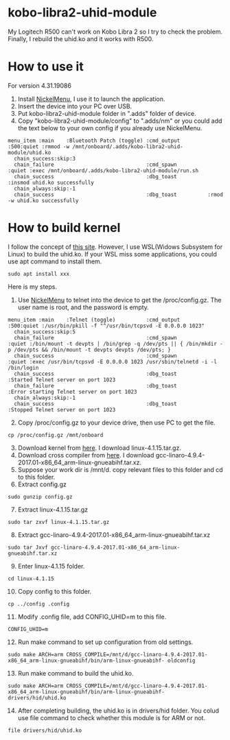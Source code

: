 # kobo-libra2-uhid-module

My Logitech R500 can't work on Kobo Libra 2 so I try to check the problem. Finally, I rebuild the uhid.ko and it works with R500.

# How to use it

For version 4.31.19086

1. Install [NickelMenu](https://github.com/pgaskin/NickelMenu), I use it to launch the application.
2. Insert the device into your PC over USB.
3. Put kobo-libra2-uhid-module folder in ".adds" folder of device.
4. Copy "kobo-libra2-uhid-module/config" to ".adds/nm" or you could add the text below to your own config if you already use NickelMenu.
```
menu_item :main    :Bluetooth Patch (toggle) :cmd_output         :500:quiet :rmmod -w /mnt/onboard/.adds/kobo-libra2-uhid-module/uhid.ko
  chain_success:skip:3
  chain_failure                              :cmd_spawn          :quiet :exec /mnt/onboard/.adds/kobo-libra2-uhid-module/run.sh
  chain_success                              :dbg_toast          :insmod uhid.ko successfully
  chain_always:skip:-1
  chain_success                              :dbg_toast          :rmod -w uhid.ko successfully
```

# How to build kernel

I follow the concept of [this site](https://blukat.me/2017/12/cross-compile-arm-kernel-module/). However, I use WSL(Widows Subsystem for Linux) to build the uhid.ko. If your WSL miss some applications, you could use apt command to install them. 
```
sudo apt install xxx
```


Here is my steps. 
1. Use [NickelMenu](https://github.com/pgaskin/NickelMenu) to telnet into the device to get the /proc/config.gz. The user name is root, and the password is empty.
```
menu_item :main    :Telnet (toggle)          :cmd_output         :500:quiet :/usr/bin/pkill -f "^/usr/bin/tcpsvd -E 0.0.0.0 1023"
  chain_success:skip:5
  chain_failure                              :cmd_spawn          :quiet :/bin/mount -t devpts | /bin/grep -q /dev/pts || { /bin/mkdir -p /dev/pts && /bin/mount -t devpts devpts /dev/pts; }
  chain_success                              :cmd_spawn          :quiet :exec /usr/bin/tcpsvd -E 0.0.0.0 1023 /usr/sbin/telnetd -i -l /bin/login
  chain_success                              :dbg_toast          :Started Telnet server on port 1023
  chain_failure                              :dbg_toast          :Error starting Telnet server on port 1023
  chain_always:skip:-1
  chain_success                              :dbg_toast          :Stopped Telnet server on port 1023
```
2. Copy /proc/config.gz to your device drive, then use PC to get the file.
```
cp /proc/config.gz /mnt/onboard
```
3. Download kernel from [here](https://mirrors.edge.kernel.org/pub/linux/kernel/). I download linux-4.1.15.tar.gz.
4. Download cross compiler from [here](https://releases.linaro.org/components/toolchain/binaries/). I download gcc-linaro-4.9.4-2017.01-x86_64_arm-linux-gnueabihf.tar.xz.
5. Suppose your work dir is /mnt/d. copy relevant files to this folder and cd to this folder.
6. Extract config.gz
```
sudo gunzip config.gz
```
7. Extract linux-4.1.15.tar.gz
```
sudo tar zxvf linux-4.1.15.tar.gz
```
8. Extract gcc-linaro-4.9.4-2017.01-x86_64_arm-linux-gnueabihf.tar.xz
```
sudo tar Jxvf gcc-linaro-4.9.4-2017.01-x86_64_arm-linux-gnueabihf.tar.xz
```
9. Enter linux-4.1.15 folder.
```
cd linux-4.1.15
```
10. Copy config to this folder.
```
cp ../config .config
```
11. Modify .config file, add CONFIG_UHID=m to this file.
```
CONFIG_UHID=m
```
12. Run make command to set up configuration from old settings.
```
sudo make ARCH=arm CROSS_COMPILE=/mnt/d/gcc-linaro-4.9.4-2017.01-x86_64_arm-linux-gnueabihf/bin/arm-linux-gnueabihf- oldconfig
```
13. Run make command to build the uhid.ko. 
```
sudo make ARCH=arm CROSS_COMPILE=/mnt/d/gcc-linaro-4.9.4-2017.01-x86_64_arm-linux-gnueabihf/bin/arm-linux-gnueabihf- drivers/hid/uhid.ko
```
14. After completing building, the uhid.ko is in drivers/hid folder. You colud use file command to check whether this module is for ARM or not.
```
file drivers/hid/uhid.ko
```
